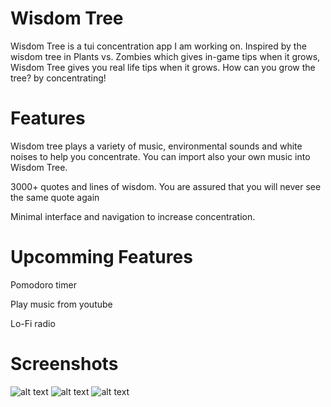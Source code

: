 # Wisdom Tree

Wisdom Tree is a tui concentration app I am working on. Inspired by the wisdom tree in Plants vs. Zombies which gives in-game tips when it grows, Wisdom Tree gives you real life tips when it grows. How can you grow the tree? by concentrating!

# Features

Wisdom tree plays a variety of music, environmental sounds and white noises to help you concentrate. You can import also your own music into Wisdom Tree.

3000+ quotes and lines of wisdom. You are assured that you will never see the same quote again

Minimal interface and navigation to increase concentration.

# Upcomming Features

Pomodoro timer

Play music from youtube

Lo-Fi radio

# Screenshots

![alt text](https://imgur.com/Q1rGccM.png)
![alt text](https://imgur.com/VvRaLYd.png)
![alt text](https://imgur.com/MJCkdMb.png)
